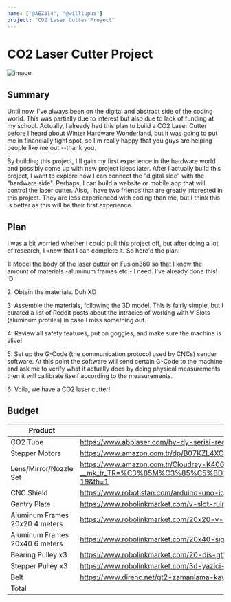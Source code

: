 ```yaml
---
name: ["@AEZ314", "@willlupus"]
project: "CO2 Laser Cutter Project"
---
```


# CO2 Laser Cutter Project
![image](https://user-images.githubusercontent.com/60713428/208343282-9c3a7b07-211c-4495-b779-816ec21fa3bc.png)

## Summary

Until now, I've always been on the digital and abstract side of the coding world. This was partially due to interest but also due to lack of funding at my school. Actually, I already had this plan to build a CO2 Laser Cutter before I heard about Winter Hardware Wonderland, but it was going to put me in financially tight spot, so I'm really happy that you guys are helping people like me out --thank you.

By building this project, I'll gain my first experience in the hardware world and possibly come up with new project ideas later. After I actually build this project, I want to explore how I can connect the "digital side" with the "hardware side". Perhaps, I can build a website or mobile app that will control the laser cutter. Also, I have two friends that are greatly interested in this project. They are less experienced with coding than me, but I think this is better as this will be their first experience.

## Plan

I was a bit worried whether I could pull this project off, but after doing a lot of research, I know that I can complete it. So here'd the plan:

1:
Model the body of the laser cutter on Fusion360 so that I know the amount of materials -aluminum frames etc.- I need. I've already done this! :D

2:
Obtain the materials. Duh XD

3:
Assemble the materials, following the 3D model. This is fairly simple, but I curated a list of Reddit posts about the intracies of working with V Slots (aluminum profiles) in case I miss something out.

4:
Review all safety features, put on goggles, and make sure the machine is alive!

5:
Set up the G-Code (the communication protocol used by CNCs) sender software. At this point the software will send certain G-Code to the machine and ask me to verify what it actually does by doing physical measurements then it will callibrate itself according to the measurements.

6:
Voila, we have a CO2 laser cutter!

## Budget

| Product         | Supplier/Link                         | Cost   |
| --------------- | ------------------------------------- | ------ |
| CO2 Tube | https://www.abplaser.com/hy-dy-serisi-reci-guc-kaynagi?search=t%C3%BCp&description=true | $130  |
| Stepper Motors | https://www.amazon.com.tr/dp/B07KZL4XCL/ref=asc_df_B07KZL4XCL1661961600000/?creative=380333&creativeASIN=B07KZL4XCL&linkCode=asn | $31.69 |
| Lens/Mirror/Nozzle Set | https://www.amazon.com.tr/Cloudray-K4060-Grav%C3%BCr-Kesici-Kafas%C4%B1/dp/B0B5D26BRX/ref=sr_1_19?__mk_tr_TR=%C3%85M%C3%85%C5%BD%C3%95%C3%91&crid=9XMA67OD6O0Q&keywords=co2%2Blazer%2Bayna%2Blens%2Bset&qid=1671421766&sprefix=co2%2Blazer%2Bayna%2Blens%2Bse%2Caps%2C168&sr=8-19&th=1 | $84.51  |
| CNC Shield | https://www.robotistan.com/arduino-uno-icin-cnc-shield-a4988-uyumlu | $2.68 |
| Gantry Plate | https://www.robolinkmarket.com/v-slot-rulmanli-araba-20x20-profil-uyumlu-mini-tekerli | $9.15 |
| Aluminum Frames 20x20 4 meters | https://www.robolinkmarket.com/20x20-v-slot-sigma-profil-kanal-6-1-metre | $29.75 |
| Aluminum Frames 20x40 6 meters | https://www.robolinkmarket.com/20x40-sigma-profil-kanal-6-500mm | $49.94 |
| Bearing Pulley x3 | https://www.robolinkmarket.com/20-dis-gt2-6mm-rulmanli-kasnak-3mm-saft-capi-siyah | $2.94 |
| Stepper Pulley x3 | https://www.robolinkmarket.com/3d-yazici-icin-20-dis-8mm-kasnak | $1.71 |
| Belt | https://www.direnc.net/gt2-zamanlama-kayisi-6mm-10-metre | $11.8 |
| Total           |                                       | $356.42 |


